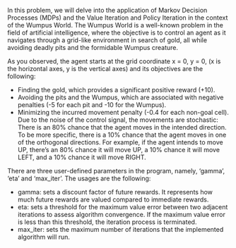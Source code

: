 In this problem, we will delve into the application of Markov Decision Processes (MDPs) 
and the Value Iteration and Policy Iteration in the context of the Wumpus World. 
The Wumpus World is a well-known problem in the field of artificial intelligence, 
where the objective is to control an agent as it navigates through a grid-like environment 
in search of gold, all while avoiding deadly pits and the formidable Wumpus creature.

As you observed, the agent starts at the grid coordinate x = 0, y = 0, (x is the horizontal axes, y is the vertical axes) and its objectives are the following:
- Finding the gold, which provides a significant positive reward (+10).
- Avoiding the pits and the Wumpus, which are associated with negative penalties (-5 for each pit and -10 for the Wumpus).
- Minimizing the incurred movement penalty (-0.4 for each non-goal cell). Due to the noise of the control signal, the movements are stochastic: There is an 80% chance that the agent moves in the intended direction. To be more specific, there is a 10% chance that the agent moves in one of the orthogonal directions. For example, if the agent intends to move UP, there’s an 80% chance it will move UP, a 10% chance it will move LEFT, and a 10% chance it will move RIGHT.

There are three user-defined parameters in the program, namely, ‘gamma’, ‘eta’ and ‘max_iter’. The usages are the following:
- gamma: sets a discount factor of future rewards. It represents how much future rewards are valued compared to immediate rewards.
- eta: sets a threshold for the maximum value error between two adjacent iterations to assess algorithm convergence. If the maximum value error is less than this threshold, the iteration process is terminated.
- max_iter: sets the maximum number of iterations that the implemented algorithm will run.

